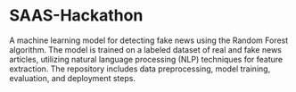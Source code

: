 # SAAS-Hackathon
A machine learning model for detecting fake news using the Random Forest algorithm. The model is trained on a labeled dataset of real and fake news articles, utilizing natural language processing (NLP) techniques for feature extraction. The repository includes data preprocessing, model training, evaluation, and deployment steps.
